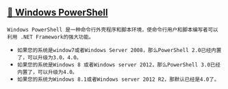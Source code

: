 <a id="top" href="#top"> :whale2: Windows PowerShell </a> 
----
`Windows PowerShell 是一种命令行外壳程序和脚本环境，使命令行用户和脚本编写者可以利用 .NET Framework的强大功能。`

* `如果您的系统是window7或者Windows Server 2008，那么PowerShell 2.0已经内置了，可以升级为3.0，4.0。`
* `如果您的系统是Windows 8 或者Windows server 2012，那么PowerShell 3.0已经内置了，可以升级为4.0。`
* `如果您的系统为Windows 8.1或者Windows server 2012 R2，那默认已经是4.0了。`




